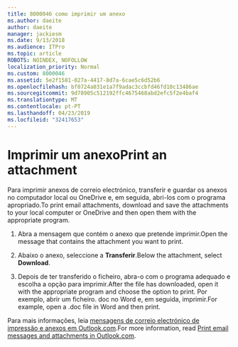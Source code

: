 ```yaml
---
title: 8000046 como imprimir um anexo
ms.author: daeite
author: daeite
manager: jackiesm
ms.date: 9/13/2018
ms.audience: ITPro
ms.topic: article
ROBOTS: NOINDEX, NOFOLLOW
localization_priority: Normal
ms.custom: 8000046
ms.assetid: 5e2f1581-027a-4417-8d7a-6cae5c6d52b6
ms.openlocfilehash: bf0724a031e1a7f9adac3ccbfd46fd10c13486ae
ms.sourcegitcommit: 9d78905c512192ffc4675468abd2efc5f2e4baf4
ms.translationtype: MT
ms.contentlocale: pt-PT
ms.lasthandoff: 04/23/2019
ms.locfileid: "32417653"
---
```

# <a name="print-an-attachment"></a><span data-ttu-id="c0a50-102">Imprimir um anexo</span><span class="sxs-lookup"><span data-stu-id="c0a50-102">Print an attachment</span></span>

<span data-ttu-id="c0a50-103">Para imprimir anexos de correio electrónico, transferir e guardar os anexos no computador local ou OneDrive e, em seguida, abri-los com o programa apropriado.</span><span class="sxs-lookup"><span data-stu-id="c0a50-103">To print email attachments, download and save the attachments to your local computer or OneDrive and then open them with the appropriate program.</span></span>
  
1. <span data-ttu-id="c0a50-104">Abra a mensagem que contém o anexo que pretende imprimir.</span><span class="sxs-lookup"><span data-stu-id="c0a50-104">Open the message that contains the attachment you want to print.</span></span>
    
2. <span data-ttu-id="c0a50-105">Abaixo o anexo, seleccione a **Transferir**.</span><span class="sxs-lookup"><span data-stu-id="c0a50-105">Below the attachment, select **Download**.</span></span> 
    
3. <span data-ttu-id="c0a50-106">Depois de ter transferido o ficheiro, abra-o com o programa adequado e escolha a opção para imprimir.</span><span class="sxs-lookup"><span data-stu-id="c0a50-106">After the file has downloaded, open it with the appropriate program and choose the option to print.</span></span> <span data-ttu-id="c0a50-107">Por exemplo, abrir um ficheiro. doc no Word e, em seguida, imprimir.</span><span class="sxs-lookup"><span data-stu-id="c0a50-107">For example, open a .doc file in Word and then print.</span></span>
    
<span data-ttu-id="c0a50-108">Para mais informações, leia [mensagens de correio electrónico de impressão e anexos em Outlook.com](https://go.microsoft.com/fwlink/?linkid=2021110&amp;clcid=0x409).</span><span class="sxs-lookup"><span data-stu-id="c0a50-108">For more information, read [Print email messages and attachments in Outlook.com](https://go.microsoft.com/fwlink/?linkid=2021110&amp;clcid=0x409).</span></span>
  

